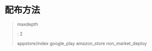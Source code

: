 配布方法
========

> maxdepth
>
> :   2
>
> appstore/index google\_play amazon\_store non\_market\_deploy
